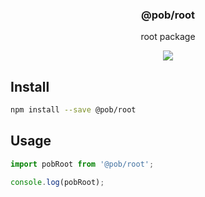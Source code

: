 <h3 align="center">
  @pob/root
</h3>

<p align="center">
  root package
</p>

<p align="center">
  <a href="https://npmjs.org/package/@pob/root"><img src="https://img.shields.io/npm/v/@pob/root.svg?style=flat-square"></a>
</p>

## Install

```bash
npm install --save @pob/root
```

## Usage

```js
import pobRoot from '@pob/root';

console.log(pobRoot);
```
